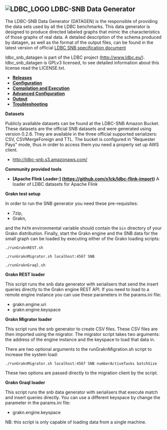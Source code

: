
![LDBC_LOGO](https://raw.github.com/wiki/ldbc/ldbc_socialnet_bm/images/ldbc-logo.png)
LDBC-SNB Data Generator
----------------------

The LDBC-SNB Data Generator (DATAGEN) is the responsible of providing the data sets used by all the LDBC benchmarks. This data generator is designed to produce directed labeled graphs that mimic the characteristics of those graphs of real data. A detailed description of the schema produced by datagen, as well as the format of the output files, can be found in the latest version of official [LDBC SNB specification document](https://github.com/ldbc/ldbc_snb_docs)


ldbc_snb_datagen is part of the LDBC project (http://www.ldbc.eu/).
ldbc_snb_datagen is GPLv3 licensed, to see detailed information about this license read the LICENSE.txt.

* **[Releases](https://github.com/ldbc-dev/ldbc_snb_datagen_0.2/releases)**
* **[Configuration](https://github.com/ldbc-dev/ldbc_snb_datagen_0.2/wiki/Configuration)**
* **[Compilation and Execution](https://github.com/ldbc-dev/ldbc_snb_datagen_0.2/wiki/Compilation_Execution)**
* **[Advanced Configuration](https://github.com/ldbc-dev/ldbc_snb_datagen_0.2/wiki/Advanced_Configuration)**
* **[Output](https://github.com/ldbc-dev/ldbc_snb_datagen_0.2/wiki/Data-Output)**
* **[Troubleshooting](https://github.com/ldbc-dev/ldbc_snb_datagen_0.2/wiki/Throubleshooting)**

**Datasets**

Publicly available datasets can be found at the LDBC-SNB Amazon Bucket. These datasets are the official SNB datasets and were generated using version 0.2.6. They are available in the three official supported serializers: CSV, CSVMergeForeign and TTL. The bucket is configured in "Requester Pays" mode, thus in order to access them you need a properly set up AWS client.
* http://ldbc-snb.s3.amazonaws.com/

**Community provided tools**

* **[Apache Flink Loader:] (https://github.com/s1ck/ldbc-flink-import)** A loader of LDBC datasets for Apache Flink

**Grakn test setup**

In order to run the SNB generator you need these pre-requisites:

* 7zip,
* Grakn,

and the `PATH` environmental variable should contain the `bin` directory of your Grakn distribution.
Finally, start the Grakn engine and the SNB data for the small graph can be loaded by executing either of the Grakn loading scripts:

`./runGraknREST.sh`

`./runGraknMigrator.sh localhost:4567 SNB`

`./runGraknGraql.sh`

**Grakn REST loader**

This script runs the snb data generator with serialisers that send the insert queries directly to the Grakn engine REST API.
If you need to load to a remote engine instance you can use these parameters in the params.ini file:

* grakn.engine.uri
* grakn.engine.keyspace

**Grakn Migrator loader**

This script runs the snb generator to create CSV files. These CSV files are then imported using the migrator.
The migrator script takes two arguments: the address of the engine instance and the keyspace to load that data in.

There are two optional arguments to the runGraknMigration.sh script to increase the system load:

`./runGraknMigrator.sh localhost:4567 SNB numberActiveTasks batchSize`

These two options are passed directly to the migration client by the script.

**Grakn Graql loader**

This script runs the snb data generator with serialisers that execute match and insert queries directly.
You can use a different keyspace by change the parameter in the params.ini file:

* grakn.engine.keyspace

NB: this script is only capable of loading data from a single machine.
